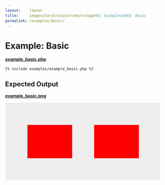 ```yaml
---
layout:    layout
title:     imagecolorallocatefromstring&#58; Examples&#58; Basic
permalink: /examples/basic/
---
```


# Example: Basic

[**example_basic.php**](https://github.com/andrewgjohnson/imagecolorallocatefromstring/blob/master/examples/example_basic.php)

<pre><code>{% include examples/example_basic.php %}</code></pre>

## Expected Output

[**example_basic.png**](https://github.com/andrewgjohnson/imagecolorallocatefromstring/blob/master/examples/example_basic.png)

![Example: Basic](/examples/example_basic.png "Example: Basic")
